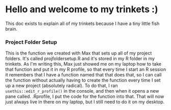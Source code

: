 # Hello and welcome to my trinkets :)

This  doc exists to explain all of my trinkets because I have a tiny little fish brain.

### Project Folder Setup

This is the function we created with Max that sets up all of my project folders. It's called projfoldersetup.R and it's stored in my R folder in my trinkets. As I'm writing this, Max just showed me on my laptop how to take that function and put it in my R profile, so that every time I start an R session it remembers that I have a function named that that does that, so I can call the function without actually having to create the function every time I set up a new project (absolutely radical). To do that, I ran `usethis::edit_r_profile()` in the console, and then when it opens a new pane called. .Rprofile, I put the code for the function into that. That will now just always live in there on my laptop, but I still need to do it on my desktop.

